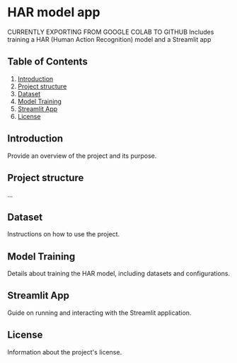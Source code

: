 # HAR model app
CURRENTLY EXPORTING FROM GOOGLE COLAB TO GITHUB
Includes training a HAR (Human Action Recognition) model and a Streamlit app
## Table of Contents
1. [Introduction](#introduction)
2. [Project structure](#project-stucture)
3. [Dataset](#dataset)
4. [Model Training](#model-training)
5. [Streamlit App](#streamlit-app)
6. [License](#license)

## Introduction
Provide an overview of the project and its purpose.

## Project structure
...

## Dataset
Instructions on how to use the project.

## Model Training
Details about training the HAR model, including datasets and configurations.

## Streamlit App
Guide on running and interacting with the Streamlit application.

## License
Information about the project's license.
